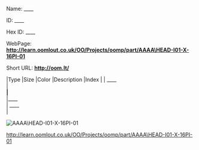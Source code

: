 

 
Name: ____

ID: ____

Hex ID: ____

WebPage: __http://learn.oomlout.co.uk/OO/Projects/oomp/part/AAAA\HEAD-I01-X-16PI-01__

Short URL: __http://oom.lt/__


|Type   |Size   |Color   |Description   |Index   |
| ____ <br>  | ____<br>   |____<br>    |____<br>    | ____<br>  |


![AAAA\HEAD-I01-X-16PI-01](http://oomlout.com/oomp-gen/parts/AAAA\HEAD-I01-X-16PI-01/AAAA\HEAD-I01-X-16PI-01_420.jpg)


 http://learn.oomlout.co.uk/OO/Projects/oomp/part/AAAA\HEAD-I01-X-16PI-01

